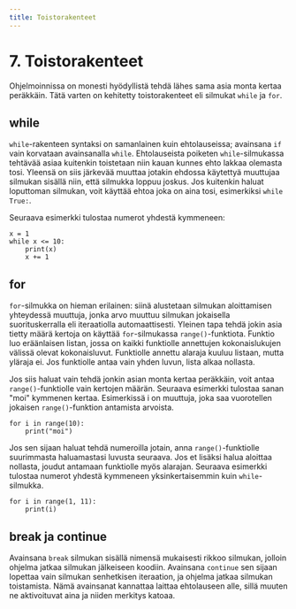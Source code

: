 ```yaml
---
title: Toistorakenteet
---
```


# 7. Toistorakenteet

Ohjelmoinnissa on monesti hyödyllistä tehdä lähes sama asia monta kertaa peräkkäin. Tätä varten on kehitetty toistorakenteet eli silmukat `while` ja `for`.

## while

`while`-rakenteen syntaksi on samanlainen kuin ehtolauseissa; avainsana `if` vain korvataan avainsanalla `while`. Ehtolauseista poiketen `while`-silmukassa tehtävää asiaa kuitenkin toistetaan niin kauan kunnes ehto lakkaa olemasta tosi. Yleensä on siis järkevää muuttaa jotakin ehdossa käytettyä muuttujaa silmukan sisällä niin, että silmukka loppuu joskus. Jos kuitenkin haluat loputtoman silmukan, voit käyttää ehtoa joka on aina tosi, esimerkiksi `while True:`.

Seuraava esimerkki tulostaa numerot yhdestä kymmeneen:

    x = 1
    while x <= 10:
        print(x)
        x += 1

## for

`for`-silmukka on hieman erilainen: siinä alustetaan silmukan aloittamisen yhteydessä muuttuja, jonka arvo muuttuu silmukan jokaisella suorituskerralla eli iteraatiolla automaattisesti. Yleinen tapa tehdä jokin asia tietty määrä kertoja on käyttää `for`-silmukassa `range()`-funktiota. Funktio luo eräänlaisen listan, jossa on kaikki funktiolle annettujen kokonaislukujen välissä olevat kokonaisluvut. Funktiolle annettu alaraja kuuluu listaan, mutta yläraja ei. Jos funktiolle antaa vain yhden luvun, lista alkaa nollasta.

Jos siis haluat vain tehdä jonkin asian monta kertaa peräkkäin, voit antaa `range()`-funktiolle vain kertojen määrän. Seuraava esimerkki tulostaa sanan "moi" kymmenen kertaa. Esimerkissä i on muuttuja, joka saa vuorotellen jokaisen `range()`-funktion antamista arvoista.

    for i in range(10):
        print("moi")

Jos sen sijaan haluat tehdä numeroilla jotain, anna `range()`-funktiolle suurimmasta haluamastasi luvusta seuraava. Jos et lisäksi halua aloittaa nollasta, joudut antamaan funktiolle myös alarajan. Seuraava esimerkki tulostaa numerot yhdestä kymmeneen yksinkertaisemmin kuin `while`-silmukka.

    for i in range(1, 11):
        print(i)

## break ja continue

Avainsana `break` silmukan sisällä nimensä mukaisesti rikkoo silmukan, jolloin ohjelma jatkaa silmukan jälkeiseen koodiin. Avainsana `continue` sen sijaan lopettaa vain silmukan senhetkisen iteraation, ja ohjelma jatkaa silmukan toistamista. Nämä avainsanat kannattaa laittaa ehtolauseen alle, sillä muuten ne aktivoituvat aina ja niiden merkitys katoaa.